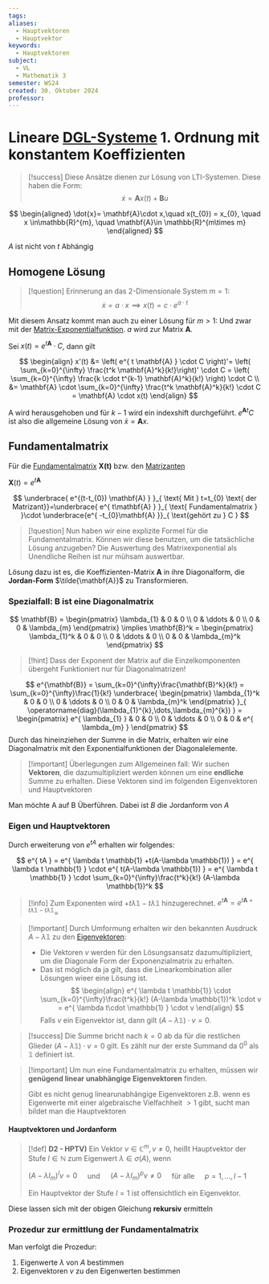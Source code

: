```yaml
---
tags: 
aliases:
  - Hauptvektoren
  - Hauptvektor
keywords:
  - Hauptvektoren
subject:
  - VL
  - Mathematik 3
semester: WS24
created: 30. Oktober 2024
professor:
---
```

 

# Lineare [DGL-Systeme](Analysis/DGL-System.md) 1. Ordnung mit konstantem Koeffizienten

> [!success]  Diese Ansätze dienen zur Lösung von LTI-Systemen. Diese haben die Form:
> $$\dot{x} = \mathbf{A}x(t) + \mathbf{B}u$$
> 

$$
\begin{aligned}
\dot{x}= \mathbf{A}\cdot x,\quad x(t_{0}) = x_{0}, \quad x \in\mathbb{R}^{m}, \quad \mathbf{A}\in \mathbb{R}^{m\times m}
\end{aligned}
$$

$A$ ist nicht von $t$ Abhängig

## Homogene Lösung

> [!question] Erinnerung an das 2-Dimensionale System $m=1$:
$$ \dot{x}=a\cdot x \implies x(t)=c\cdot e^{a\cdot t} $$

Mit diesem Ansatz kommt man auch zu einer Lösung für $m>1$: Und zwar mit der [Matrix-Exponentialfunktion](Matrix-Exponentialfunktion.md#^EXPM). $a$ wird zur Matrix $\mathbf{A}$.

Sei $x(t) = e^{ t\mathbf{A} }\cdot C$, dann gilt

$$
\begin{align}
x'(t) &= \left( e^{ t \mathbf{A} } \cdot C \right)'= \left( \sum_{k=0}^{\infty} \frac{t^k \mathbf{A}^k}{k!}\right)' \cdot C = \left( \sum_{k=0}^{\infty} \frac{k \cdot t^{k-1} \mathbf{A}^k}{k!} \right) \cdot C \\
&= \mathbf{A} \cdot \sum_{k=0}^{\infty} \frac{t^k \mathbf{A}^k}{k!} \cdot C = \mathbf{A} \cdot x(t)
\end{align}
$$

A wird herausgehoben und für $k-1$ wird ein indexshift durchgeführt. $e^{ \mathbf{A}t }C$ ist also die allgemeine Lösung von $\dot{x}=\mathbf{A}x$.

## Fundamentalmatrix

Für die [Fundamentalmatrix](Analysis/Fundamentalmatrix.md#^FUMA) $\mathbf{X(t)}$ bzw. den [Matrizanten](Fundamentalmatrix.md#^MATZ)

$\mathbf{X}(t) = e^{ t\mathbf{A} }$


$$
\underbrace{ e^{(t-t_{0}) \mathbf{A} } }_{ \text{ Mit } t=t_{0} \text{ der Matrizant}}=\underbrace{ e^{ t\mathbf{A} } }_{ \text{ Fundamentalmatrix } }\cdot \underbrace{e^{ -t_{0}\mathbf{A} }}_{ \text{gehört zu } C }
$$




> [!question] Nun haben wir eine explizite Formel für die Fundamentalmatrix. Können wir diese benutzen, um die tatsächliche Lösung anzugeben?
> Die Auswertung des Matrixexponential als Unendliche Reihen ist nur mühsam auswertbar.

Lösung dazu ist es, die Koeffizienten-Matrix $\mathbf{A}$ in ihre Diagonalform, die **Jordan-Form** $\tilde{\mathbf{A}}$ zu Transformieren.

### Spezialfall: $\mathbf{B}$ ist eine Diagonalmatrix


$$
\mathbf{B} = \begin{pmatrix}
\lambda_{1} & 0 & 0 \\
0 & \ddots & 0 \\
0 & 0 & \lambda_{m}
\end{pmatrix} \implies \mathbf{B}^k = \begin{pmatrix}
\lambda_{1}^k & 0 & 0 \\
0 & \ddots & 0 \\
0 & 0 & \lambda_{m}^k
\end{pmatrix}
$$

> [!hint] Dass der Exponent der Matrix auf die Einzelkomponenten übergeht Funktioniert nur für Diagonalmatrizen!

$$
e^{\mathbf{B}} = \sum_{k=0}^{\infty}\frac{\mathbf{B}^k}{k!} = \sum_{k=0}^{\infty}\frac{1}{k!}
\underbrace{ \begin{pmatrix} 
\lambda_{1}^k & 0 & 0 \\
0 & \ddots & 0 \\
0 & 0 & \lambda_{m}^k
\end{pmatrix} }_{ \operatorname{diag}(\lambda_{1}^{k},\dots,\lambda_{m}^{k}) } = \begin{pmatrix}
e^{ \lambda_{1} } & 0 & 0 \\
0 & \ddots & 0 \\
0 & 0 & e^{ \lambda_{m} }
\end{pmatrix}
$$
Durch das hineinziehen der Summe in die Matrix, erhalten wir eine Diagonalmatrix mit den Exponentialfunktionen der Diagonalelemente. 

> [!important] Überlegungen zum Allgemeinen fall:
> Wir suchen **Vektoren**, die dazumultipliziert werden können um eine **endliche** Summe zu erhalten.
> Diese Vektoren sind im folgenden Eigenvektoren und Hauptvektoren

Man möchte A auf B Überführen. Dabei ist $B$ die Jordanform von $A$

### Eigen und Hauptvektoren

Durch erweiterung von $e^{tA}$ erhalten wir folgendes:

$$
e^{ tA } = e^{ \lambda t \mathbb{1} +t(A-\lambda \mathbb{1}) } = e^{ \lambda t \mathbb{1} } \cdot e^{ t(A-\lambda \mathbb{1}) } = e^{ \lambda t \mathbb{1} } \cdot \sum_{k=0}^{\infty}\frac{t^k}{k!} (A-\lambda \mathbb{1})^k
$$

> [!info] Zum Exponenten wird $+t\lambda \mathbb{1}-t\lambda \mathbb{1}$ hinzugerechnet.
> $e^{t\mathbf{A}}=e^{ t\mathbf{A}+t\lambda \mathbb{1}-t\lambda \mathbb{1} }=$

> [!important] Durch Umformung erhalten wir den bekannten Ausdruck $A-\lambda \mathbb{1}$ zu den [Eigenvektoren](../Algebra/Eigenvektor.md): 
> - Die Vektoren $v$ werden für den Lösungsansatz dazumultipliziert, um die Diagonale Form der Exponenzialmatrix zu erhalten.
> - Das ist möglich da ja gilt, dass die Linearkombination aller Lösungen wieer eine Lösung ist.  
> $$
> \begin{align}
> e^{ \lambda t \mathbb{1}} \cdot \sum_{k=0}^{\infty}\frac{t^k}{k!} (A-\lambda \mathbb{1})^k \cdot v = e^{ \lambda t\cdot \mathbb{1} } \cdot v 
> \end{align}
> $$
> Falls $v$ ein Eigenvektor ist, dann gilt $(A-\lambda \mathbb{1})\cdot v=0$. 


> [!success] Die Summe bricht nach $k=0$ ab da für die restlichen Glieder $(A-\lambda \mathbb{1})\cdot v=0$ gilt. 
> Es zählt nur der erste Summand da $0^{0}$ als $\mathbb{1}$ definiert ist.

> [!important] Um nun eine Fundamentalmatrix zu erhalten, müssen wir **genügend linear unabhängige Eigenvektoren** finden. 
> 
>
> Gibt es nicht genug linearunabhängige Eigenvektoren z.B. wenn es Eigenwerte mit einer algebraische Vielfachheit $>1$ gibt, sucht man bildet man die Hauptvektoren

#### Hauptvektoren und Jordanform

> [!def] **D2 - HPTV)** Ein Vektor $v \in \mathbb{C}^m, v \neq 0$, heißt Hauptvektor der Stufe $l \in \mathbb{N}$ zum Eigenwert $\lambda \in \sigma(A)$, wenn
> 
> $\left(A-\lambda I_m\right)^l v=0 \quad$ und $\quad\left(A-\lambda I_m\right)^p v \neq 0 \quad$ für alle $\quad p=1, \ldots, l-1$
> 
> Ein Hauptvektor der Stufe $l=1$ ist offensichtlich ein Eigenvektor.

Diese lassen sich mit der obigen Gleichung **rekursiv** ermitteln



### Prozedur zur ermittlung der Fundamentalmatrix

Man verfolgt die Prozedur:

1. Eigenwerte $\lambda$ von $A$ bestimmen
2. Eigenvektoren $v$ zu den Eigenwerten bestimmen